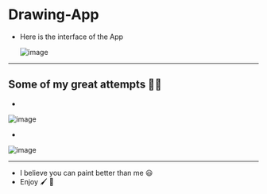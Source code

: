# Drawing-App

 - Here is the interface of the App

   ![image](https://github.com/eyupakbaba/drawing-app/assets/105799589/6527858f-00ad-4ebd-8dab-d75579dcbfb9)

----------------------------------------------------------------------------------------------------------



##  Some of my great attempts 🤦‍♂️

*

![image](https://github.com/eyupakbaba/drawing-app/assets/105799589/c195c6ea-ce1e-4abe-a042-3f65758207ff)



*

![image](https://github.com/eyupakbaba/drawing-app/assets/105799589/0c326c84-92a9-4369-8c48-6cea5b23adf3)

----------------------------------------------------------------------------------------------------


- I believe you can paint better than me 😃
- Enjoy 🖌 📖
